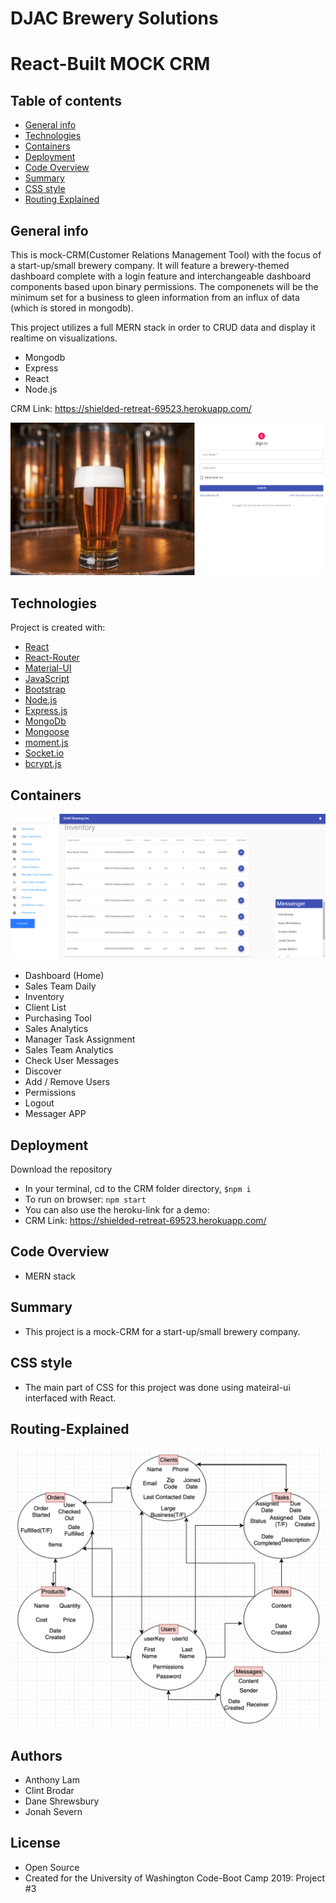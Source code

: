 # DJAC Brewery Solutions
# React-Built MOCK CRM 

## Table of contents

- [General info](#general-info)
- [Technologies](#Technologies)
- [Containers](#Containers)
- [Deployment](#Deployment)
- [Code Overview](#Code-Overview)
- [Summary](#Summary)
- [CSS style](#CSS-style)
- [Routing Explained](#Routing-Explained)


## General info

This is mock-CRM(Customer Relations Management Tool) with the focus of a start-up/small brewery company. It will feature a brewery-themed dashboard complete with a login feature and interchangeable dashboard components based upon binary permissions. The componenets will be the minimum set for a business to gleen information from an influx of data (which is stored in mongodb). 

This project utilizes a full MERN stack in order to CRUD data and display it realtime on visualizations. 
- Mongodb
- Express
- React
- Node.js

CRM Link: https://shielded-retreat-69523.herokuapp.com/

![Image](client/public/assets/images/loginScreen.png)

## Technologies

Project is created with:

- [React](https://reactjs.org/)
- [React-Router](https://reacttraining.com/react-router/)
- [Material-UI](https://material-ui.com/)
- [JavaScript](https://www.javascript.com/)
- [Bootstrap](https://getbootstrap.com/)
- [Node.js](https://nodejs.org/)
- [Express.js](https://expressjs.com/)
- [MongoDb](https://www.mongodb.com/)
- [Mongoose](https://mongoosejs.com/)
- [moment.js](https://momentjs.com/)
- [Socket.io](https://socket.io/)
- [bcrypt.js](https://www.npmjs.com/package/bcrypt)

## Containers

![Image](client/public/assets/images/Dashboard.png)

- Dashboard (Home)
- Sales Team Daily
- Inventory
- Client List
- Purchasing Tool
- Sales Analytics
- Manager Task Assignment
- Sales Team Analytics 
- Check User Messages
- Discover 
- Add / Remove Users
- Permissions
- Logout
- Messager APP

## Deployment

Download the repository

- In your terminal, cd to the CRM folder directory, `$npm i`
- To run on browser: `npm start`
- You can also use the heroku-link for a demo:
- CRM Link: https://shielded-retreat-69523.herokuapp.com/

## Code Overview

- MERN stack

## Summary

- This project is a mock-CRM for a start-up/small brewery company. 

## CSS style

- The main part of CSS for this project was done using mateiral-ui interfaced with React. 


## Routing-Explained

![Image](client/public/assets/images/Routing.PNG)

## Authors

- Anthony Lam
- Clint Brodar
- Dane Shrewsbury
- Jonah Severn

## License

- Open Source
- Created for the University of Washington Code-Boot Camp 2019: Project #3






